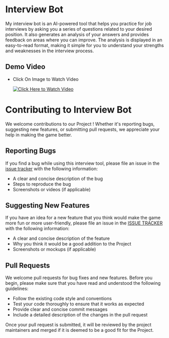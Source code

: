 # Interview Bot
My interview bot is an AI-powered tool that helps you practice for job interviews by asking you a series of questions related to your desired position. It also generates an analysis of your answers and provides feedback on areas where you can improve. The analysis is displayed in an easy-to-read format, making it simple for you to understand your strengths and weaknesses in the interview process.

## Demo Video
- Click On Image to Watch Video
  
  [![Click Here to Watch Video](https://github.com/TechNodes2-0/Interview-Bot/assets/95977507/2104082d-8724-408e-adc5-a8d144f9f6b1)](https://youtu.be/jgPw52hDgaQ)

# Contributing to Interview Bot

We welcome contributions to our Project ! Whether it's reporting bugs, suggesting new features, or submitting pull requests, we appreciate your help in making the game better.

## Reporting Bugs

If you find a bug while using this interview tool, please file an issue in the [issue tracker](https://github.com/TechNodes2-0/Interview-Bot/issues) with the following information:
- A clear and concise description of the bug
- Steps to reproduce the bug
- Screenshots or videos (if applicable)

## Suggesting New Features

If you have an idea for a new feature that you think would make the game more fun or more user-friendly, please file an issue in the [ISSUE TRACKER](https://github.com/TechNodes2-0/Interview-Bot/issues) with the following information:
- A clear and concise description of the feature
- Why you think it would be a good addition to the Project
- Screenshots or mockups (if applicable)

## Pull Requests

We welcome pull requests for bug fixes and new features. Before you begin, please make sure that you have read and understood the following guidelines:
- Follow the existing code style and conventions
- Test your code thoroughly to ensure that it works as expected
- Provide clear and concise commit messages
- Include a detailed description of the changes in the pull request

Once your pull request is submitted, it will be reviewed by the project maintainers and merged if it is deemed to be a good fit for the Project.
